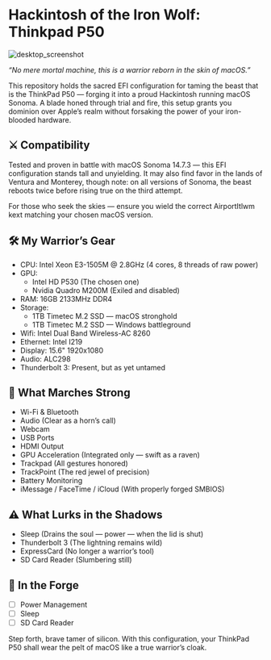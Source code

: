# Hackintosh of the Iron Wolf: Thinkpad P50

![desktop_screenshot](https://raw.githubusercontent.com/TwilightHacker/P50-hackintosh/dc3bde7dcf1461c139cf28f01a0bf7a2e848db6c/screenshot.png)

*“No mere mortal machine, this is a warrior reborn in the skin of macOS.”*

This repository holds the sacred EFI configuration for taming the beast that is the ThinkPad P50 — forging it into a proud Hackintosh running macOS Sonoma. A blade honed through trial and fire, this setup grants you dominion over Apple’s realm without forsaking the power of your iron-blooded hardware.

## ⚔️ Compatibility
Tested and proven in battle with macOS Sonoma 14.7.3 — this EFI configuration stands tall and unyielding. It may also find favor in the lands of Ventura and Monterey, though note: on all versions of Sonoma, the beast reboots twice before rising true on the third attempt.

For those who seek the skies — ensure you wield the correct AirportItlwm kext matching your chosen macOS version.

## 🛠 My Warrior’s Gear
- CPU: Intel Xeon E3-1505M @ 2.8GHz (4 cores, 8 threads of raw power)
- GPU:
  * Intel HD P530 (The chosen one)
  * Nvidia Quadro M200M (Exiled and disabled)
- RAM: 16GB 2133MHz DDR4
- Storage:
  * 1TB Timetec M.2 SSD — macOS stronghold
  * 1TB Timetec M.2 SSD — Windows battleground
- Wifi: Intel Dual Band Wireless-AC 8260
- Ethernet: Intel I219
- Display: 15.6" 1920x1080
- Audio: ALC298
- Thunderbolt 3: Present, but as yet untamed

## 🧭 What Marches Strong
- Wi-Fi & Bluetooth
- Audio (Clear as a horn’s call)
- Webcam
- USB Ports
- HDMI Output
- GPU Acceleration (Integrated only — swift as a raven)
- Trackpad (All gestures honored)
- TrackPoint (The red jewel of precision)
- Battery Monitoring
- iMessage / FaceTime / iCloud (With properly forged SMBIOS)

## ⚠️ What Lurks in the Shadows
- Sleep (Drains the soul — power — when the lid is shut)
- Thunderbolt 3 (The lightning remains wild)
- ExpressCard (No longer a warrior’s tool)
- SD Card Reader (Slumbering still)

## 🔧 In the Forge
- [ ] Power Management
- [ ] Sleep
- [ ] SD Card Reader

Step forth, brave tamer of silicon. With this configuration, your ThinkPad P50 shall wear the pelt of macOS like a true warrior’s cloak.
